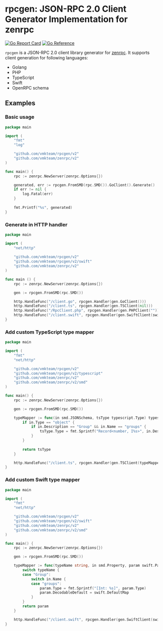 # rpcgen: JSON-RPC 2.0 Client Generator Implementation for zenrpc

[![Go Report Card](https://goreportcard.com/badge/github.com/vmkteam/rpcgen)](https://goreportcard.com/report/github.com/vmkteam/rpcgen) [![Go Reference](https://pkg.go.dev/badge/github.com/vmkteam/rpcgen.svg)](https://pkg.go.dev/github.com/vmkteam/rpcgen)

`rpcgen` is a JSON-RPC 2.0 client library generator for [zenrpc](https://github.com/vmkteam/zenrpc). It supports client generation for following languages:
- Golang
- PHP
- TypeScript
- Swift
- OpenRPC schema

## Examples

### Basic usage

```go
package main

import (
	"fmt"
	"log"

	"github.com/vmkteam/rpcgen/v2"
	"github.com/vmkteam/zenrpc/v2"
)

func main() {
	rpc := zenrpc.NewServer(zenrpc.Options{})

	generated, err := rpcgen.FromSMD(rpc.SMD()).GoClient().Generate()
	if err != nil {
		log.Fatal(err)
	}
	
	fmt.Printf("%s", generated)
}
```

### Generate in HTTP handler

```go
package main 

import (
	"net/http"
	
	"github.com/vmkteam/rpcgen/v2"
	"github.com/vmkteam/rpcgen/v2/swift"
	"github.com/vmkteam/zenrpc/v2"
)

func main () {
	rpc := zenrpc.NewServer(zenrpc.Options{})

	gen := rpcgen.FromSMD(rpc.SMD())

	http.HandleFunc("/client.go", rpcgen.Handler(gen.GoClient()))
	http.HandleFunc("/client.ts", rpcgen.Handler(gen.TSClient(nil)))
	http.HandleFunc("/RpcClient.php", rpcgen.Handler(gen.PHPClient("")))
	http.HandleFunc("/client.swift", rpcgen.Handler(gen.SwiftClient(swift.Settings{})))
}
```

### Add custom TypeScript type mapper

```go
package main

import (
	"fmt"
	"net/http"

	"github.com/vmkteam/rpcgen/v2"
	"github.com/vmkteam/rpcgen/v2/typescript"
	"github.com/vmkteam/zenrpc/v2"
	"github.com/vmkteam/zenrpc/v2/smd"
)

func main() {
	rpc := zenrpc.NewServer(zenrpc.Options{})

	gen := rpcgen.FromSMD(rpc.SMD())

	typeMapper := func(in smd.JSONSchema, tsType typescript.Type) typescript.Type {
		if in.Type == "object" {
			if in.Description == "Group" && in.Name == "groups" {
				tsType.Type = fmt.Sprintf("Record<number, I%s>", in.Description)
			}
		}
		
		return tsType
	}

	http.HandleFunc("/client.ts", rpcgen.Handler(gen.TSClient(typeMapper)))
}
```

### Add custom Swift type mapper

```go
package main

import (
	"fmt"
	"net/http"

	"github.com/vmkteam/rpcgen/v2"
	"github.com/vmkteam/rpcgen/v2/swift"
	"github.com/vmkteam/zenrpc/v2"
	"github.com/vmkteam/zenrpc/v2/smd"
)

func main() {
	rpc := zenrpc.NewServer(zenrpc.Options{})

	gen := rpcgen.FromSMD(rpc.SMD())

	typeMapper := func(typeName string, in smd.Property, param swift.Parameter) swift.Parameter {
		switch typeName {
		case "Group":
			switch in.Name {
			case "groups":
				param.Type = fmt.Sprintf("[Int: %s]", param.Type)
				param.DecodableDefault = swift.DefaultMap
			}
		}
		return param
	}

	http.HandleFunc("/client.swift", rpcgen.Handler(gen.SwiftClient(swift.Settings{"", typeMapper})))
}
```

